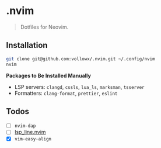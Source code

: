 # .nvim

> Dotfiles for Neovim.

## Installation

```bash
git clone git@github.com:vollowx/.nvim.git ~/.config/nvim
nvim
```

**Packages to Be Installed Manually**

- LSP servers: `clangd`, `cssls`, `lua_ls`, `marksman`, `tsserver`
- Formatters: `clang-format`, `prettier`, `eslint`

## Todos

- [ ] `nvim-dap`
- [ ] [lsp_line.nvim](https://git.sr.ht/~whynothugo/lsp_lines.nvim)
- [x] `vim-easy-align`

